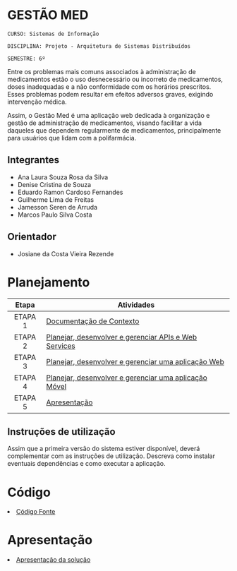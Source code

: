 # GESTÃO MED

`CURSO: Sistemas de Informação`

`DISCIPLINA: Projeto - Arquitetura de Sistemas Distribuídos`

`SEMESTRE: 6º`

Entre os problemas mais comuns associados à administração de medicamentos estão o uso desnecessário ou incorreto de medicamentos, doses inadequadas e a não conformidade com os horários prescritos. Esses problemas podem resultar em efeitos adversos graves, exigindo intervenção médica.

Assim, o Gestão Med é uma aplicação web dedicada à organização e gestão de administração de medicamentos, visando facilitar a vida daqueles que dependem regularmente de medicamentos, principalmente para usuários que lidam com a polifarmácia. 


## Integrantes

* Ana Laura Souza Rosa da Silva
* Denise Cristina de Souza
* Eduardo Ramon Cardoso Fernandes
* Guilherme Lima de Freitas
* Jamesson Seren de Arruda
* Marcos Paulo Silva Costa

## Orientador

* Josiane da Costa Vieira Rezende

# Planejamento

| Etapa         | Atividades |
|  :----:   | ----------- |
| ETAPA 1         |[Documentação de Contexto](docs/contexto.md) <br> |
| ETAPA 2         |[Planejar, desenvolver e gerenciar APIs e Web Services](docs/backend-apis.md) <br> |
| ETAPA 3         |[Planejar, desenvolver e gerenciar uma aplicação Web](docs/frontend-web.md) |
| ETAPA 4        |[Planejar, desenvolver e gerenciar uma aplicação Móvel](docs/frontend-mobile.md) <br>  |
| ETAPA 5         | [Apresentação](presentation/README.md) |
## Instruções de utilização

Assim que a primeira versão do sistema estiver disponível, deverá complementar com as instruções de utilização. Descreva como instalar eventuais dependências e como executar a aplicação.

# Código

<li><a href="src/README.md"> Código Fonte</a></li>

# Apresentação

<li><a href="presentation/README.md"> Apresentação da solução</a></li>
